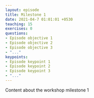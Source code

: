 ```yaml
---
layout: episode
title: Milestone 1
date: 2021-04-7 01:01:01 +0530
teaching: 15
exercises: 0
questions:
- Episode objective 1
- Episode objective 2
- Episode objective 3
- "..."
keypoints:
- Episode keypoint 1
- Episode keypoint 2
- Episode keypoint 3
- "..."
---
```


Content about the workshop milestone 1

